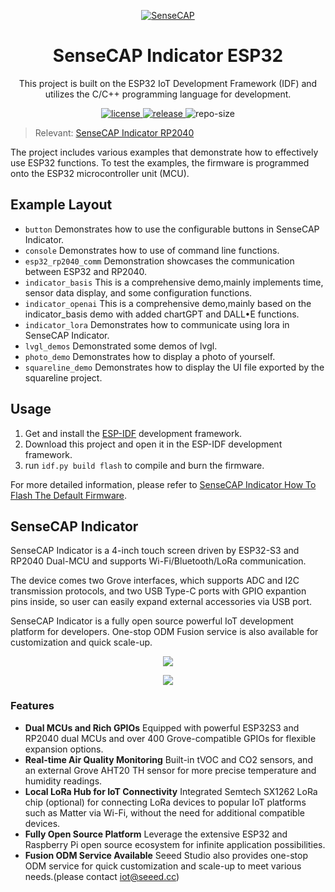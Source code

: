 <p align="center">
  <a href="https://wiki.seeedstudio.com/SenseCAP_Indicator_How_To_Flash_The_Default_Firmware/">
    <img src="https://files.seeedstudio.com/wiki/wiki-platform/SeeedStudio.png" width="auto" height="auto" alt="SenseCAP">
  </a>
</p>

<div align="center">

# **SenseCAP Indicator ESP32**

<!-- This project is developed based on ESP32-IDF, and Using C/C++ language development. There are some examples to teach you how to use some functions of ESP32. The firmware of the example is burned into the ESP32 MCU. -->

This project is built on the ESP32 IoT Development Framework (IDF) and utilizes the C/C++ programming language for development.

</div>

<p align="center">
  <a href="https://raw.githubusercontent.com/seeed-solution/SenseCAP_Indicator_ESP32/main/LICENSE">
    <img src="https://img.shields.io/github/license/seeed-solution/SenseCAP_Indicator_ESP32" alt="license">
  </a>
  <a href="https://github.com/seeed-solution/SenseCAP_Indicator_ESP32/releases">
    <img src="https://img.shields.io/github/v/release/seeed-solution/SenseCAP_Indicator_ESP32?include_prereleases&color=blueviolet" alt="release">
  </a>
    <img src="https://img.shields.io/github/repo-size/seeed-solution/SenseCAP_indicator_ESP32" alt="repo-size">
</p>

> Relevant: [SenseCAP Indicator RP2040](https://github.com/Seeed-Solution/SenseCAP_Indicator_RP2040)

The project includes various examples that demonstrate how to effectively use ESP32 functions. To test the examples, the firmware is programmed onto the ESP32 microcontroller unit (MCU).

## Example Layout

- `button`  Demonstrates how to use the configurable buttons in SenseCAP Indicator.
- `console` Demonstrates how to use of command line functions.
- `esp32_rp2040_comm` Demonstration showcases the communication between ESP32 and RP2040.
- `indicator_basis`  This is a comprehensive demo,mainly implements time, sensor data display, and some configuration functions.
- `indicator_openai` This is a comprehensive demo,mainly based on the indicator_basis demo with added chartGPT and DALL•E functions.
- `indicator_lora`  Demonstrates how to communicate using lora in SenseCAP Indicator.
- `lvgl_demos` Demonstrated some demos of lvgl.
- `photo_demo` Demonstrates how to display a photo of yourself.
- `squareline_demo` Demonstrates how to display the UI file exported by the squareline project.

## Usage

1. Get and install the [ESP-IDF](https://docs.espressif.com/projects/esp-idf/en/latest/esp32/get-started/index.html#installation-step-by-step) development framework.
2. Download this project and open it in the ESP-IDF development framework.
3. run `idf.py build flash` to compile and burn the firmware.

For more detailed information, please refer to [SenseCAP Indicator How To Flash The Default Firmware](https://wiki.seeedstudio.com/SenseCAP_Indicator_How_To_Flash_The_Default_Firmware/).

## **SenseCAP Indicator**

SenseCAP Indicator is a 4-inch touch screen driven by ESP32-S3 and RP2040 Dual-MCU and supports Wi-Fi/Bluetooth/LoRa communication.

The device comes two Grove interfaces, which supports ADC and I2C transmission protocols, and two USB Type-C ports with GPIO expantion pins inside, so user can easily expand external accessories via USB port.

SenseCAP Indicator is a fully open source powerful IoT development platform for developers. One-stop ODM Fusion service is also available for customization and quick scale-up.

<div align="center"><img width={480} src="https://files.seeedstudio.com/wiki/SenseCAP/SenseCAP_Indicator/SenseCAP_Indicator_1.png"/></div>

<p align="center" style={{textAlign: 'center'}}><a href="https://www.seeedstudio.com/SenseCAP-Indicator-D1-p-5643.html" ><img src="https://files.seeedstudio.com/wiki/RS485_500cm%20ultrasonic_sensor/image%202.png" border="0" /></a></p>


### **Features**



- **Dual MCUs and Rich GPIOs**
Equipped with powerful ESP32S3 and RP2040 dual MCUs and over 400 Grove-compatible GPIOs for flexible expansion options.
- **Real-time Air Quality Monitoring**
Built-in tVOC and CO2 sensors, and an external Grove AHT20 TH sensor for more precise temperature and humidity readings.
- **Local LoRa Hub for IoT Connectivity**
Integrated Semtech SX1262 LoRa chip (optional) for connecting LoRa devices to popular IoT platforms such as Matter via Wi-Fi, without the need for additional compatible devices.
- **Fully Open Source Platform**
Leverage the extensive ESP32 and Raspberry Pi open source ecosystem for infinite application possibilities.
- **Fusion ODM Service Available**
Seeed Studio also provides one-stop ODM service for quick customization and scale-up to meet various needs.(please contact iot@seeed.cc)

